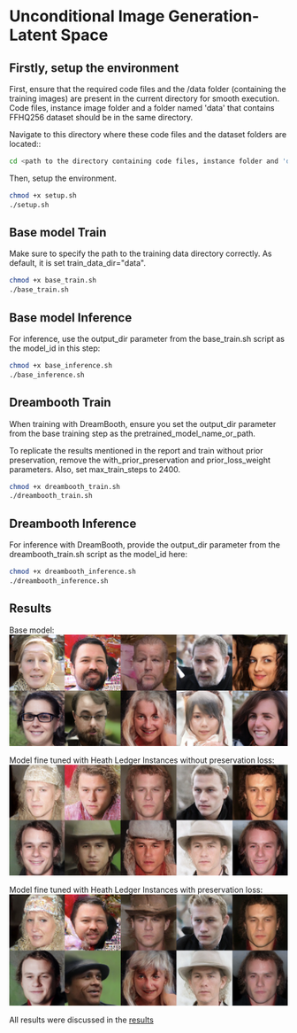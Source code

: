 # Unconditional Image Generation-Latent Space

## Firstly, setup the environment
First, ensure that the required code files and the /data folder (containing the training images) are present in the current directory for smooth execution. Code files, instance image folder and a folder named 'data' that contains FFHQ256 dataset should be in the same directory. 

Navigate to this directory where these code files and the dataset folders are located::

```bash
cd <path to the directory containing code files, instance folder and 'data' folder>
```
Then, setup the environment.
```bash
chmod +x setup.sh
./setup.sh
```

## Base model Train
Make sure to specify the path to the training data directory correctly. As default, it is set train_data_dir="data".
```bash
chmod +x base_train.sh
./base_train.sh
```
## Base model Inference
For inference, use the output_dir parameter from the base_train.sh script as the model_id in this step:
```bash
chmod +x base_inference.sh
./base_inference.sh
```

## Dreambooth Train
When training with DreamBooth, ensure you set the output_dir parameter from the base training step as the pretrained_model_name_or_path.

To replicate the results mentioned in the report and train without prior preservation, remove the with_prior_preservation and prior_loss_weight parameters. Also, set max_train_steps to 2400.

```bash
chmod +x dreambooth_train.sh
./dreambooth_train.sh
```

## Dreambooth Inference
For inference with DreamBooth, provide the output_dir parameter from the dreambooth_train.sh script as the model_id here:
```bash
chmod +x dreambooth_inference.sh
./dreambooth_inference.sh
```
## Results
Base model:
![base](./results/base_model_no_fine_tune.png)

Model fine tuned with Heath Ledger Instances without preservation loss:
![ftwopres](./results/fine_tuned_without_preservation_loss.png)

Model fine tuned with Heath Ledger Instances with preservation loss:
![ftwpres](./results/fine_tuned_with_preservation_loss.png)

All results were discussed in the [results](https://github.com/a-caycioglu/unconditional-image-generation-latent-space/blob/main/results/results.pdf)
